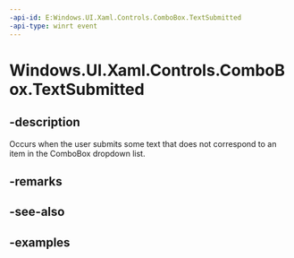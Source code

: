 ```yaml
---
-api-id: E:Windows.UI.Xaml.Controls.ComboBox.TextSubmitted
-api-type: winrt event
---
```


<!-- Event syntax.
public event TypedEventHandler TextSubmitted<ComboBox, ComboBoxTextSubmittedEventArgs>
-->

# Windows.UI.Xaml.Controls.ComboBox.TextSubmitted

## -description
Occurs when the user submits some text that does not correspond to an item in the ComboBox dropdown list.

## -remarks

## -see-also

## -examples

